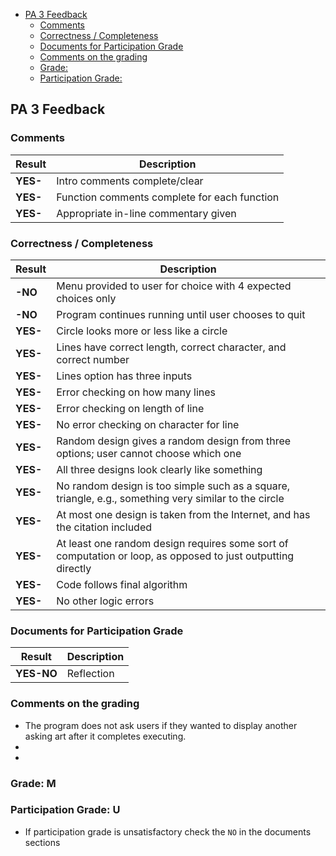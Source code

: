- [PA 3 Feedback](#pa-3-feedback)
  - [Comments](#comments)
  - [Correctness / Completeness](#correctness--completeness)
  - [Documents for Participation Grade](#documents-for-participation-grade)
  - [Comments on the grading](#comments-on-the-grading)
  - [Grade:](#grade)
  - [Participation Grade:](#participation-grade)

## PA 3 Feedback

### Comments
| Result     | Description                                  |
|------------|----------------------------------------------|
| **YES-** | Intro comments complete/clear                |
| **YES-** | Function comments complete for each function |
| **YES-** | Appropriate in-line commentary given         |

### Correctness / Completeness
| Result    | Description                                                                                         |
|-----------|-----------------------------------------------------------------------------------------------------|
| **-NO**| Menu provided to user for choice with 4 expected choices only                                      |
| **-NO**| Program continues running until user chooses to quit                                                |
| **YES-**| Circle looks more or less like a circle                                                             |
| **YES-**| Lines have correct length, correct character, and correct number                                    |
| **YES-**| Lines option has three inputs                                                                       |
| **YES-**| Error checking on how many lines                                                                    |
| **YES-**| Error checking on length of line                                                                    |
| **YES-**| No error checking on character for line                                                             |
| **YES-**| Random design gives a random design from three options; user cannot choose which one                |
| **YES-**| All three designs look clearly like something                                                       |
| **YES-**| No random design is too simple such as a square, triangle, e.g., something very similar to the circle |
| **YES-**| At most one design is taken from the Internet, and has the citation included                        |
| **YES-**| At least one random design requires some sort of computation or loop, as opposed to just outputting directly |
| **YES-**| Code follows final algorithm                                                                        |
| **YES-**| No other logic errors                                                                               |

### Documents for Participation Grade
| Result      | Description                                                   |
|-------------|---------------------------------------------------------------|
| **YES-NO**  | Reflection                                                    |


### Comments on the grading
- The program does not ask users if they wanted to display another asking art after it completes executing. 
- 
- 

### Grade: M

### Participation Grade: U
 - If participation grade is unsatisfactory check the `NO` in the documents sections
